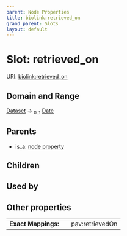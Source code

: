 ```yaml
---
parent: Node Properties
title: biolink:retrieved_on
grand_parent: Slots
layout: default
---
```


# Slot: retrieved_on




URI: [biolink:retrieved_on](https://w3id.org/biolink/retrieved_on)

## Domain and Range

[Dataset](Dataset.md) ->  <sub>0..1</sub> [Date](types/Date.md)

## Parents

 *  is_a: [node property](node_property.md)

## Children


## Used by


## Other properties

|  |  |  |
| --- | --- | --- |
| **Exact Mappings:** | | pav:retrievedOn |

